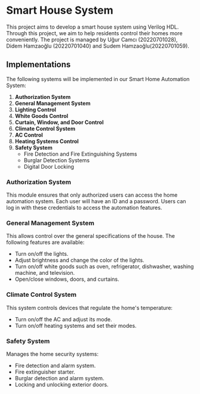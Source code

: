 # Smart House System

This project aims to develop a smart house system using Verilog HDL. Through this project, we aim to help residents control their homes more conveniently. The project is managed by Uğur Camcı (20220701028), Didem Hamzaoğlu (20220701040) and Sudem Hamzaoğlu(20220701059).

## Implementations

The following systems will be implemented in our Smart Home Automation System:

1. **Authorization System**
2. **General Management System**
3. **Lighting Control**
4. **White Goods Control**
5. **Curtain, Window, and Door Control**
6. **Climate Control System**
7. **AC Control**
8. **Heating Systems Control**
9. **Safety System**
   - Fire Detection and Fire Extinguishing Systems
   - Burglar Detection Systems
   - Digital Door Locking

### Authorization System

This module ensures that only authorized users can access the home automation system. Each user will have an ID and a password. Users can log in with these credentials to access the automation features.

### General Management System

This allows control over the general specifications of the house. The following features are available:
- Turn on/off the lights.
- Adjust brightness and change the color of the lights.
- Turn on/off white goods such as oven, refrigerator, dishwasher, washing machine, and television.
- Open/close windows, doors, and curtains.

### Climate Control System

This system controls devices that regulate the home's temperature:
- Turn on/off the AC and adjust its mode.
- Turn on/off heating systems and set their modes.

### Safety System

Manages the home security systems:
- Fire detection and alarm system.
- Fire extinguisher starter.
- Burglar detection and alarm system.
- Locking and unlocking exterior doors.


